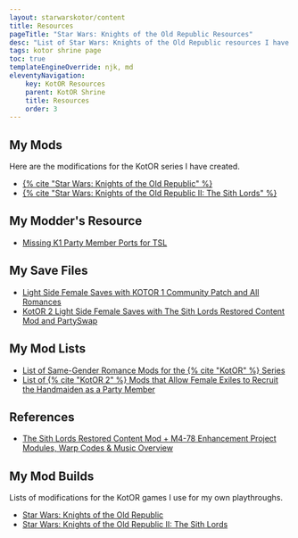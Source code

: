 ```yaml
---
layout: starwarskotor/content
title: Resources
pageTitle: "Star Wars: Knights of the Old Republic Resources"
desc: "List of Star Wars: Knights of the Old Republic resources I have created or compiled myself.."
tags: kotor shrine page
toc: true
templateEngineOverride: njk, md
eleventyNavigation:
    key: KotOR Resources
    parent: KotOR Shrine
    title: Resources
    order: 3
---
```


## My Mods

Here are the modifications for the KotOR series I have created.

<ul class="content-list">
    <li><a href="/projects/kotor1mods/" target="_blank">{% cite "Star Wars: Knights of the Old Republic" %}</a></li>
    <li><a href="/projects/kotor2mods/" target="_blank">{% cite "Star Wars: Knights of the Old Republic II: The Sith Lords" %}</a></li>
</ul>

## My Modder's Resource

<ul class="content-list">
    <li><a href="https://deadlystream.com/files/file/2249-missing-k1-party-member-ports-for-tsl-modders-resource/" target="_blank">Missing K1 Party Member Ports for TSL</a></li>
</ul>

## My Save Files

<ul class="content-list">
    <li><a href="https://deadlystream.com/files/file/2180-light-side-female-saves-with-kotor-1-community-patch-and-all-romances/" target="_blank">Light Side Female Saves with KOTOR 1 Community Patch and All Romances</a></li>
    <li><a href="https://deadlystream.com/files/file/2213-kotor-2-light-side-female-saves-with-tslrcm-and-partyswap/" target="_blank">KotOR 2 Light Side Female Saves with The Sith Lords Restored Content Mod and PartySwap</a></li>
</ul>

## My Mod Lists

<ul class="content-list">
    <li><a href="./kotor-same-gender-romance-mods">List of Same-Gender Romance Mods for the {% cite "KotOR" %} Series</a></li>
    <li><a href="./kotor2-female-exile-recruit-handmaiden-mods">List of {% cite "KotOR 2" %} Mods that Allow Female Exiles to Recruit the Handmaiden as a Party Member</a></li>
</ul>

## References

<ul class="content-list">
    <li><a href="./tslrcm-m478ep-modules-music">The Sith Lords Restored Content Mod + M4-78 Enhancement Project Modules, Warp Codes & Music Overview</a></li>
</ul>

## My Mod Builds

Lists of modifications for the KotOR games I use for my own playthroughs.

<ul class="content-list">
    <li><a href="https://docs.google.com/document/d/1BTMJ1c-NOjU9q7qNftZac6jkOPluyucILglovcHtiaI/edit" target="_blank">Star Wars: Knights of the Old Republic</a></li>
    <li><a href="https://docs.google.com/document/d/15HbD-k-D8WHrp10IjIryAguhq7k2W94pkuGys7Z7xNM/edit" target="_blank">Star Wars: Knights of the Old Republic II: The Sith Lords</a></li>
</ul>

